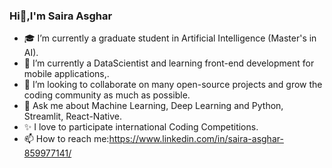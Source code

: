 ###  Hi👋,I'm Saira Asghar
- 🎓 I’m currently a graduate student in Artificial Intelligence (Master's in AI).
- 🌱 I’m currently a DataScientist and learning front-end development for mobile applications,.
- 👯 I’m looking to collaborate on many open-source projects and grow the coding community as much as possible.
- 💬 Ask me about Machine Learning, Deep Learning and Python, Streamlit, React-Native.
- ✨ I love to participate international Coding Competitions.
- 📫 How to reach me:https://www.linkedin.com/in/saira-asghar-859977141/
